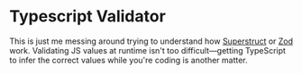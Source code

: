 # Typescript Validator

This is just me messing around trying to understand how [Superstruct](https://docs.superstructjs.org/) or [Zod](https://zod.dev/) work. Validating JS values at runtime isn't too difficult—getting TypeScript to infer the correct values while you're coding is another matter.
